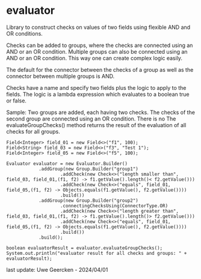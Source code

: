 # evaluator

Library to construct checks on values of two fields using flexible AND and OR conditions.

Checks can be added to groups, where the checks are connected using an AND or an OR condition. Multiple groups can
also be connected using an AND or an OR condition. This way one can create complex logic easily.

The default for the connector between the checks of a group as well as the connector between multiple groups is AND.

Checks have a name and specify two fields plus the logic to apply to the fields. The logic is a lambda expression which
evaluates to a boolean true or false.

Sample:
Two groups are added, each having two checks. The checks of the second group are connected using an OR condition.
There is no 
The evaluateGroupChecks() method returns the result of the evaluation of all checks for all groups.

    Field<Integer> field_01 = new Field<>("f1", 100);
    Field<String> field_03 = new Field<>("f3", "Test 1");
    Field<Integer> field_05 = new Field<>("f5", 100);
    
    Evaluator evaluator = new Evaluator.Builder()
                .addGroup(new Group.Builder("group1")
                        .addCheck(new Check<>("length smaller than", field_03, field_01,(f1, f2) -> f1.getValue().length()< f2.getValue()))
                        .addCheck(new Check<>("equals", field_01, field_05,(f1, f2) -> Objects.equals(f1.getValue(), f2.getValue())))
                        .build())
                .addGroup(new Group.Builder("group2")
                        .connectingChecksUsing(ConnectorType.OR)
                        .addCheck(new Check<>("length greater than", field_03, field_01,(f1, f2) -> f1.getValue().length()> f2.getValue()))
                        .addCheck(new Check<>("equals", field_01, field_05,(f1, f2) -> Objects.equals(f1.getValue(), f2.getValue())))
                        .build())
                .build();

    boolean evaluatorResult = evaluator.evaluateGroupChecks();
    System.out.println("evaluator result for all checks and groups: " + evaluatorResult);

last update: Uwe Geercken - 2024/04/01